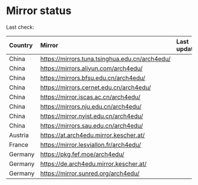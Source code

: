 <script src="./time.js"></script>
# Mirror status
Last check: <script type="text/javascript">localize(1721762145.0130117);</script>

|Country|Mirror|Last update|
|:------|:-----|:----------|
|China|https://mirrors.tuna.tsinghua.edu.cn/arch4edu/|<script type="text/javascript">localize(1721716512);</script>|
|China|https://mirrors.aliyun.com/arch4edu/|<script type="text/javascript">localize(1721716512);</script>|
|China|https://mirrors.bfsu.edu.cn/arch4edu/|<script type="text/javascript">localize(1721716512);</script>|
|China|https://mirrors.cernet.edu.cn/arch4edu/|<script type="text/javascript">localize(1721716512);</script>|
|China|https://mirror.iscas.ac.cn/arch4edu/|<script type="text/javascript">localize(1721716512);</script>|
|China|https://mirrors.nju.edu.cn/arch4edu/|<script type="text/javascript">localize(1721673297);</script>|
|China|https://mirror.nyist.edu.cn/arch4edu/|<script type="text/javascript">localize(1721716512);</script>|
|China|https://mirrors.sau.edu.cn/arch4edu/|<script type="text/javascript">localize(1721716512);</script>|
|Austria|https://at.arch4edu.mirror.kescher.at/|<script type="text/javascript">localize(1721716512);</script>|
|France|https://mirror.lesviallon.fr/arch4edu/|<script type="text/javascript">localize(1721716512);</script>|
|Germany|https://pkg.fef.moe/arch4edu/|<script type="text/javascript">localize(1721716512);</script>|
|Germany|https://de.arch4edu.mirror.kescher.at/|<script type="text/javascript">localize(1721716512);</script>|
|Germany|https://mirror.sunred.org/arch4edu/|<script type="text/javascript">localize(1721716512);</script>|

<script src="./tablefilter/tablefilter.js"></script>
<script src="./table.js"></script>